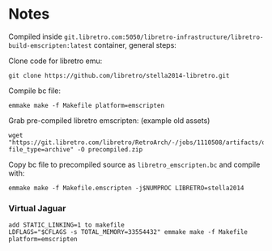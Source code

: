 # Notes

Compiled inside `git.libretro.com:5050/libretro-infrastructure/libretro-build-emscripten:latest` container, general steps: 

Clone code for libretro emu:
```
git clone https://github.com/libretro/stella2014-libretro.git
```

Compile bc file:
```
emmake make -f Makefile platform=emscripten
```

Grab pre-compiled libretro emscripten: (example old assets)
```
wget "https://git.libretro.com/libretro/RetroArch/-/jobs/1110508/artifacts/download?file_type=archive" -O precompiled.zip
```

Copy bc file to precompiled source as `libretro_emscripten.bc` and compile with: 
```
emmake make -f Makefile.emscripten -j$NUMPROC LIBRETRO=stella2014
```

### Virtual Jaguar
```
add STATIC_LINKING=1 to makefile
LDFLAGS="$CFLAGS -s TOTAL_MEMORY=33554432" emmake make -f Makefile platform=emscripten
```
